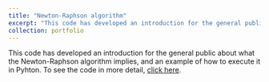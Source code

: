 ```yaml
---
title: "Newton-Raphson algorithm"
excerpt: "This code has developed an introduction for the general public about what the Newton-Raphson algorithm implies, and an example of how to execute it in Pyhton. <br/><img src='/images/newthon_rapson_500x300.png'>"
collection: portfolio
---
```


This code has developed an introduction for the general public about what the Newton-Raphson algorithm implies, and an example of how to execute it in Pyhton. To see the code in more detail, [click here](https://github.com/Diego-Alonso-544/Diego-Alonso-544.github.io/tree/master/pyhton_docs/Newton-Raphson%20Algorithm).
